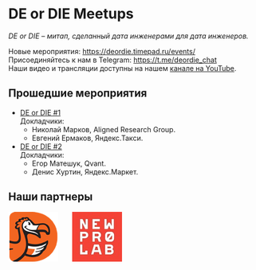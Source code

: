 # DE or DIE Meetups

_DE or DIE – митап, сделанный дата инженерами для дата инженеров._

Новые мероприятия: <https://deordie.timepad.ru/events/>  
Присоединяйтесь к нам в Telegram: <https://t.me/deordie_chat>  
Наши видео и трансляции доступны на нашем [канале на YouTube]().

## Прошедшие мероприятия

- [DE or DIE #1](meetups/2020-02-27%20%5BMeetup%20%231%5D)  
Докладчики:
  - Николай Марков, Aligned Research Group.
  - Евгений Ермаков, Яндекс.Такси.
- [DE or DIE #2](meetups/2020-05-04%20%5BMeetup%20%232%5D)  
Докладчики:  
  - Егор Матешук, Qvant.
  - Денис Хуртин, Яндекс.Маркет.

## Наши партнеры

[![dp_logo]][dp_link]&emsp;&emsp;[![nlp_logo]][nlp_link]

[dp_link]: https://dodopizza.dev/ "Dodo Pizza Engineering"
[dp_logo]: images/dodopizza_partner.png "Dodo Pizza Engineering"
[nlp_link]: https://newprolab.com/ "New Professions Lab"
[nlp_logo]: images/newprolab_partner.jpg "New Professions Lab"
